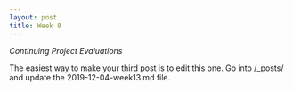 ```yaml
---
layout: post
title: Week 8
---
```



*Continuing Project Evaluations*

<!--Chronicle your activities related to the project on which you are going to work. What did you do to install the developmetn environment? What issues are you considering? How are you filtering them? What are you reading? In general, write about the work you are doing on your project.

Write about the visit by Bill Reyner. And do not forget to update your Contribution pages and summarize your weekly work.
-->

The easiest way to make your third post is to edit this one.
Go into /_posts/ and update the 2019-12-04-week13.md file.
